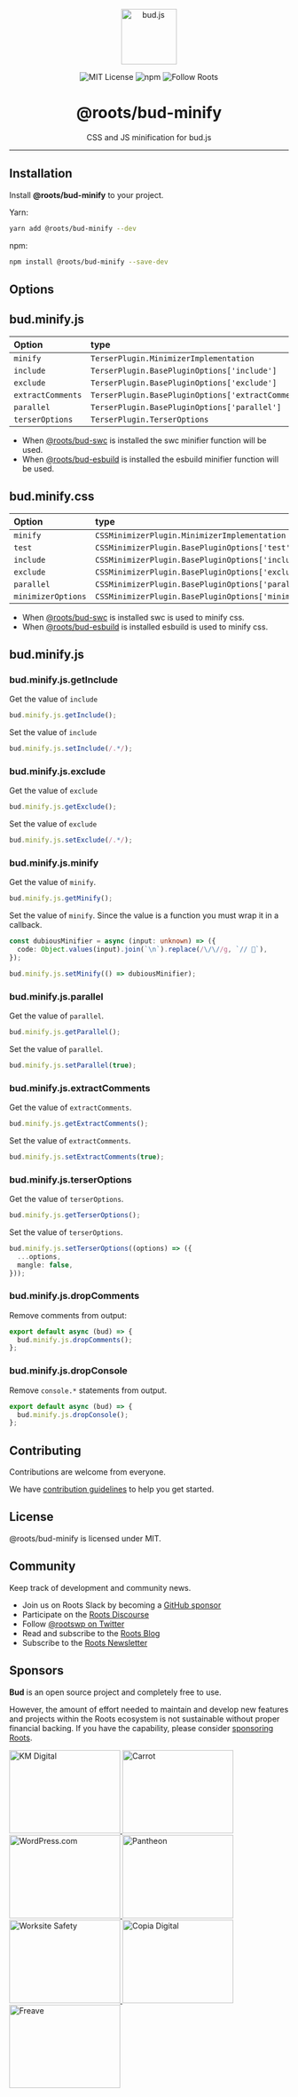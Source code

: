 <p align="center"><img src="https://cdn.roots.io/app/uploads/logo-bud.svg" height="100" alt="bud.js" /></p>

<p align="center">
  <img alt="MIT License" src="https://img.shields.io/github/license/roots/bud?color=%23525ddc&style=flat-square" />
  <img alt="npm" src="https://img.shields.io/npm/v/@roots/bud.svg?color=%23525ddc&style=flat-square" />
  <img alt="Follow Roots" src="https://img.shields.io/twitter/follow/rootswp.svg?color=%23525ddc&style=flat-square" />
</p>

<h1 align="center"><strong>@roots/bud-minify</strong></h1>

<p align="center">
  CSS and JS minification for bud.js
</p>

---

## Installation

Install **@roots/bud-minify** to your project.

Yarn:

```sh
yarn add @roots/bud-minify --dev
```

npm:

```sh
npm install @roots/bud-minify --save-dev
```

## Options

## bud.minify.js

| Option            | type                                                | Default     |
| :---------------- | :-------------------------------------------------- | :---------- |
| `minify`          | `TerserPlugin.MinimizerImplementation`              | `terser`    |
| `include`         | `TerserPlugin.BasePluginOptions['include']`         | `undefined` |
| `exclude`         | `TerserPlugin.BasePluginOptions['exclude']`         | `undefined` |
| `extractComments` | `TerserPlugin.BasePluginOptions['extractComments']` | `false`     |
| `parallel`        | `TerserPlugin.BasePluginOptions['parallel']`        | `true`      |
| `terserOptions`   | `TerserPlugin.TerserOptions`                        | `[object]`  |

- When [@roots/bud-swc](https://bud.js.org/extensions/bud-swc) is installed the swc minifier function will be used.
- When [@roots/bud-esbuild](https://bud.js.org/extensions/bud-esbuild) is installed the esbuild minifier function will be used.

## bud.minify.css

| Option             | type                                                       | Default        |
| :----------------- | :--------------------------------------------------------- | :------------- |
| `minify`           | `CSSMinimizerPlugin.MinimizerImplementation`               | `lightningcss` |
| `test`             | `CSSMinimizerPlugin.BasePluginOptions['test']`             | `undefined`    |
| `include`          | `CSSMinimizerPlugin.BasePluginOptions['include']`          | `undefined`    |
| `exclude`          | `CSSMinimizerPlugin.BasePluginOptions['exclude']`          | `undefined`    |
| `parallel`         | `CSSMinimizerPlugin.BasePluginOptions['parallel']`         | `true`         |
| `minimizerOptions` | `CSSMinimizerPlugin.BasePluginOptions['minimizerOptions']` | `[object]`     |

- When [@roots/bud-swc](https://bud.js.org/extensions/bud-swc) is installed swc is used to minify css.
- When [@roots/bud-esbuild](https://bud.js.org/extensions/bud-esbuild) is installed esbuild is used to minify css.

## bud.minify.js

### bud.minify.js.getInclude

Get the value of `include`

```ts
bud.minify.js.getInclude();
```

Set the value of `include`

```ts
bud.minify.js.setInclude(/.*/);
```

### bud.minify.js.exclude

Get the value of `exclude`

```ts
bud.minify.js.getExclude();
```

Set the value of `exclude`

```ts
bud.minify.js.setExclude(/.*/);
```

### bud.minify.js.minify

Get the value of `minify`.

```ts
bud.minify.js.getMinify();
```

Set the value of `minify`. Since the value is a function you must wrap it in a callback.

```ts
const dubiousMinifier = async (input: unknown) => ({
  code: Object.values(input).join(`\n`).replace(/\/\//g, `// 💸`),
});

bud.minify.js.setMinify(() => dubiousMinifier);
```

### bud.minify.js.parallel

Get the value of `parallel`.

```ts
bud.minify.js.getParallel();
```

Set the value of `parallel`.

```ts
bud.minify.js.setParallel(true);
```

### bud.minify.js.extractComments

Get the value of `extractComments`.

```ts
bud.minify.js.getExtractComments();
```

Set the value of `extractComments`.

```ts
bud.minify.js.setExtractComments(true);
```

### bud.minify.js.terserOptions

Get the value of `terserOptions`.

```ts
bud.minify.js.getTerserOptions();
```

Set the value of `terserOptions`.

```ts
bud.minify.js.setTerserOptions((options) => ({
  ...options,
  mangle: false,
}));
```

### bud.minify.js.dropComments

Remove comments from output:

```typescript
export default async (bud) => {
  bud.minify.js.dropComments();
};
```

### bud.minify.js.dropConsole

Remove `console.*` statements from output.

```typescript
export default async (bud) => {
  bud.minify.js.dropConsole();
};
```

## Contributing

Contributions are welcome from everyone.

We have [contribution guidelines](https://github.com/roots/guidelines/blob/master/CONTRIBUTING.md) to help you get started.

## License

@roots/bud-minify is licensed under MIT.

## Community

Keep track of development and community news.

- Join us on Roots Slack by becoming a [GitHub
  sponsor](https://github.com/sponsors/roots)
- Participate on the [Roots Discourse](https://discourse.roots.io/)
- Follow [@rootswp on Twitter](https://twitter.com/rootswp)
- Read and subscribe to the [Roots Blog](https://roots.io/blog/)
- Subscribe to the [Roots Newsletter](https://roots.io/subscribe/)

## Sponsors

**Bud** is an open source project and completely free to use.

However, the amount of effort needed to maintain and develop new features and projects within the Roots ecosystem is not sustainable without proper financial backing. If you have the capability, please consider [sponsoring Roots](https://github.com/sponsors/roots).

<a href="https://k-m.com/">
<img src="https://cdn.roots.io/app/uploads/km-digital.svg" alt="KM Digital" width="200" height="150"/>
</a>
<a href="https://carrot.com/">
<img src="https://cdn.roots.io/app/uploads/carrot.svg" alt="Carrot" width="200" height="150"/>
</a>
<a href="https://wordpress.com/">
<img src="https://cdn.roots.io/app/uploads/wordpress.svg" alt="WordPress.com" width="200" height="150"/>
</a>
<a href="https://pantheon.io/">
<img src="https://cdn.roots.io/app/uploads/pantheon.svg" alt="Pantheon" width="200" height="150"/>
</a>
<a href="https://worksitesafety.ca/careers/">
<img src="https://cdn.roots.io/app/uploads/worksite-safety.svg" alt="Worksite Safety" width="200" height="150"/>
</a>
<a href="https://www.copiadigital.com/">
<img src="https://cdn.roots.io/app/uploads/copia-digital.svg" alt="Copia Digital" width="200" height="150"/>
</a>
<a href="https://www.freave.com/">
<img src="https://cdn.roots.io/app/uploads/freave.svg" alt="Freave" width="200" height="150"/>
</a>
